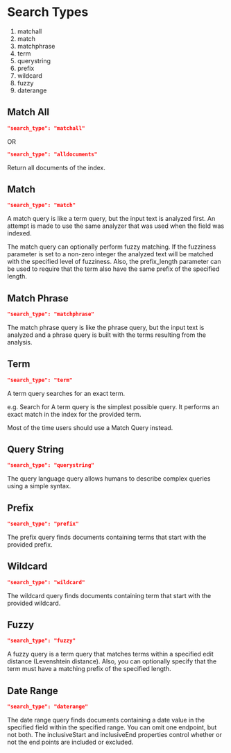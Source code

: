 # Search Types


1. matchall
1. match
1. matchphrase
1. term
1. querystring
1. prefix
1. wildcard
1. fuzzy
1. daterange


## Match All

```json
"search_type": "matchall"
```

OR 

```json
"search_type": "alldocuments"
```

Return all documents of the index.

## Match

```json
"search_type": "match"
```

A match query is like a term query, but the input text is analyzed first. An attempt is made to use the same analyzer that was used when the field was indexed.

The match query can optionally perform fuzzy matching. If the fuzziness parameter is set to a non-zero integer the analyzed text will be matched with the specified level of fuzziness. Also, the prefix_length parameter can be used to require that the term also have the same prefix of the specified length.

## Match Phrase

```json
"search_type": "matchphrase"
```

The match phrase query is like the phrase query, but the input text is analyzed and a phrase query is built with the terms resulting from the analysis.

## Term

```json
"search_type": "term"
```

A term query searches for an exact term.

e.g. Search for 
A term query is the simplest possible query. It performs an exact match in the index for the provided term.

Most of the time users should use a Match Query instead.

## Query String

```json
"search_type": "querystring"
```

The query language query allows humans to describe complex queries using a simple syntax. 

## Prefix

```json
"search_type": "prefix"
```

The prefix query finds documents containing terms that start with the provided prefix.

## Wildcard

```json
"search_type": "wildcard"
```

The wildcard query finds documents containing term that start with the provided wildcard.

## Fuzzy

```json
"search_type": "fuzzy"
```

A fuzzy query is a term query that matches terms within a specified edit distance (Levenshtein distance). Also, you can optionally specify that the term must have a matching prefix of the specified length.

## Date Range

```json
"search_type": "daterange"
```

The date range query finds documents containing a date value in the specified field within the specified range. You can omit one endpoint, but not both. The inclusiveStart and inclusiveEnd properties control whether or not the end points are included or excluded.
